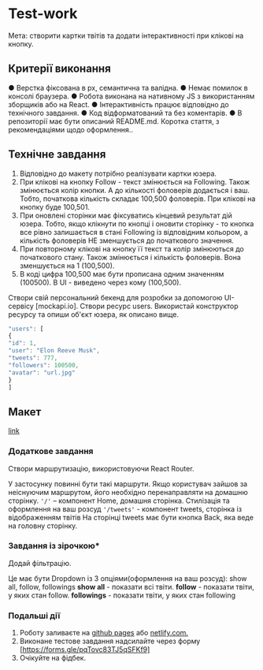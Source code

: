 # Test-work

Мета: створити картки твітів та додати інтерактивності при клікові на кнопку.

## Критерії виконання

● Верстка фіксована в рх, семантична та валідна. ● Немає помилок в консолі
браузера. ● Робота виконана на нативному JS з використанням зборщиків або на
React. ● Інтерактивність працює відповідно до технічного завдання. ● Код
відформатований та без коментарів. ● В репозиторії має бути описаний README.md.
Коротка стаття, з рекомендаціями щодо оформлення..

## Технічне завдання

1. Відповідно до макету потрібно реалізувати картки юзера.
2. При клікові на кнопку Follow - текст змінюється на Following. Також
   змінюється колір кнопки. А до кількості фоловерів додається і ваш. Тобто,
   початкова кількість складає 100,500 фоловерів. При клікові на кнопку буде
   100,501.
3. При оновлені сторінки має фіксуватись кінцевий результат дій юзера. Тобто,
   якщо клікнути по кнопці і оновити сторінку - то кнопка все рівно залишається
   в стані Following із відповідним кольором, а кількість фоловерів НЕ
   зменшується до початкового значення.
4. При повторному клікові на кнопку її текст та колір змінюються до початкового
   стану. Також змінюється і кількість фоловерів. Вона зменшується на 1
   (100,500).
5. В коді цифра 100,500 має бути прописана одним значенням (100500). В UI -
   виведено через кому (100,500).

Створи свій персональний бекенд для розробки за допомогою UI-сервісу
[mockapi.io]. Створи ресурс users. Використай конструктор ресурсу та опиши
об'єкт юзера, як описано вище.

```jsx
"users": [
{
"id": 1,
"user": "Elon Reeve Musk",
"tweets": 777,
"followers": 100500,
"avatar": "url.jpg"
}
]
```

## Макет

[link](https://www.figma.com/file/zun1oP6NmS2Lmgbcj6e1IG/Test?node-id=0-1&t=lBlsFg9Vmznh1iVL-0/)

### Додаткове завдання

Створи маршрутизацію, використовуючи React Router.

У застосунку повинні бути такі маршрути. Якщо користувач зайшов за неіснуючим
маршрутом, його необхідно перенаправляти на домашню сторінку. `'/'` – компонент
Home, домашня сторінка. Стилізація та оформлення на ваш розсуд `'/tweets'` -
компонент tweets, сторінка із відображенням твітів На сторінці tweets має бути
кнопка Back, яка веде на головну сторінку.

### Завдання із зірочкою\*

Додай фільтрацію.

Це має бути Dropdown із 3 опціями(оформлення на ваш розсуд): show all, follow,
followings **show all** - показати всі твіти. **follow** - показати твіти, у
яких стан follow. **followings** - показати твіти, у яких стан following

### Подальші дії

1. Роботу заливаєте на [github pages](https://pages.github.com/) або
   [netlify.com.](https://www.netlify.com/)
2. Виконане тестове завдання надсилайте через форму
   [https://forms.gle/pqTovc83TJ5qSFKf9]
3. Очікуйте на фідбек.
